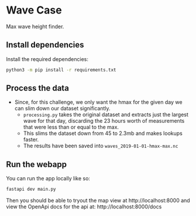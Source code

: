 # Wave Case

Max wave height finder.

## Install dependencies 

Install the required dependencies: 

```sh
python3 -m pip install -r requirements.txt
```

## Process the data

* Since, for this challenge, we only want the hmax for the given day we can slim down our dataset significantly.
  * `processing.py` takes the original dataset and extracts just the largest wave for that day, discarding the 23 hours worth of measurements that were less than or equal to the max.
  * This slims the dataset down from 45 to 2.3mb and makes lookups faster.
  * The results have been saved into `waves_2019-01-01-hmax-max.nc`

## Run the webapp

You can run the app locally like so: 

```sh
fastapi dev main.py
```

Then you should be able to tryout the map view at http://localhost:8000 and view the OpenApi docs for the api at: http://localhost:8000/docs